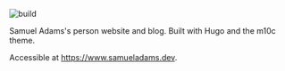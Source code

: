 ![build](https://github.com/samueladamsonline/samueladamsonline.github.io/workflows/build/badge.svg?branch=master)

Samuel Adams's person website and blog. Built with Hugo and the m10c theme.

Accessible at https://www.samueladams.dev.
